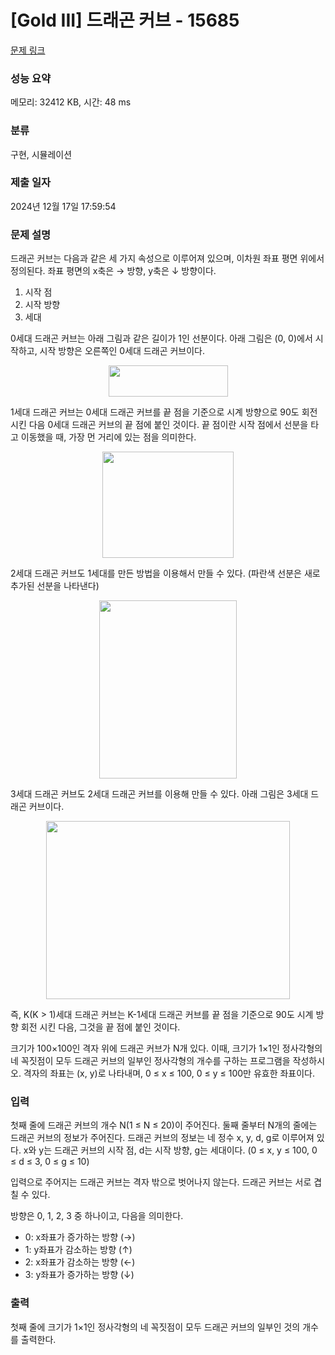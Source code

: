 # [Gold III] 드래곤 커브 - 15685 

[문제 링크](https://www.acmicpc.net/problem/15685) 

### 성능 요약

메모리: 32412 KB, 시간: 48 ms

### 분류

구현, 시뮬레이션

### 제출 일자

2024년 12월 17일 17:59:54

### 문제 설명

<p>드래곤 커브는 다음과 같은 세 가지 속성으로 이루어져 있으며, 이차원 좌표 평면 위에서 정의된다. 좌표 평면의 x축은 → 방향, y축은 ↓ 방향이다.</p>

<ol>
	<li>시작 점</li>
	<li>시작 방향</li>
	<li>세대</li>
</ol>

<p>0세대 드래곤 커브는 아래 그림과 같은 길이가 1인 선분이다. 아래 그림은 (0, 0)에서 시작하고, 시작 방향은 오른쪽인 0세대 드래곤 커브이다.</p>

<p style="text-align: center;"><img alt="" src="https://onlinejudgeimages.s3-ap-northeast-1.amazonaws.com/problem/15685/1.png" style="width: 191px; height: 50px;"></p>

<p>1세대 드래곤 커브는 0세대 드래곤 커브를 끝 점을 기준으로 시계 방향으로 90도 회전시킨 다음 0세대 드래곤 커브의 끝 점에 붙인 것이다. 끝 점이란 시작 점에서 선분을 타고 이동했을 때, 가장 먼 거리에 있는 점을 의미한다.</p>

<p style="text-align: center;"><img alt="" src="https://onlinejudgeimages.s3-ap-northeast-1.amazonaws.com/problem/15685/2.png" style="width: 210px; height: 170px;"></p>

<p>2세대 드래곤 커브도 1세대를 만든 방법을 이용해서 만들 수 있다. (파란색 선분은 새로 추가된 선분을 나타낸다)</p>

<p style="text-align: center;"><img alt="" src="https://onlinejudgeimages.s3-ap-northeast-1.amazonaws.com/problem/15685/3.png" style="width: 220px; height: 285px;"></p>

<p>3세대 드래곤 커브도 2세대 드래곤 커브를 이용해 만들 수 있다. 아래 그림은 3세대 드래곤 커브이다.</p>

<p style="text-align: center;"><img alt="" src="https://onlinejudgeimages.s3-ap-northeast-1.amazonaws.com/problem/15685/4.png" style="width: 390px; height: 285px;"></p>

<p>즉, K(K > 1)세대 드래곤 커브는 K-1세대 드래곤 커브를 끝 점을 기준으로 90도 시계 방향 회전 시킨 다음, 그것을 끝 점에 붙인 것이다.</p>

<p>크기가 100×100인 격자 위에 드래곤 커브가 N개 있다. 이때, 크기가 1×1인 정사각형의 네 꼭짓점이 모두 드래곤 커브의 일부인 정사각형의 개수를 구하는 프로그램을 작성하시오. 격자의 좌표는 (x, y)로 나타내며, 0 ≤ x ≤ 100, 0 ≤ y ≤ 100만 유효한 좌표이다.</p>

### 입력 

 <p>첫째 줄에 드래곤 커브의 개수 N(1 ≤ N ≤ 20)이 주어진다. 둘째 줄부터 N개의 줄에는 드래곤 커브의 정보가 주어진다. 드래곤 커브의 정보는 네 정수 x, y, d, g로 이루어져 있다. x와 y는 드래곤 커브의 시작 점, d는 시작 방향, g는 세대이다. (0 ≤ x, y ≤ 100, 0 ≤ d ≤ 3, 0 ≤ g ≤ 10)</p>

<p>입력으로 주어지는 드래곤 커브는 격자 밖으로 벗어나지 않는다. 드래곤 커브는 서로 겹칠 수 있다.</p>

<p>방향은 0, 1, 2, 3 중 하나이고, 다음을 의미한다.</p>

<ul>
	<li>0: x좌표가 증가하는 방향 (→)</li>
	<li>1: y좌표가 감소하는 방향 (↑)</li>
	<li>2: x좌표가 감소하는 방향 (←)</li>
	<li>3: y좌표가 증가하는 방향 (↓)</li>
</ul>

### 출력 

 <p>첫째 줄에 크기가 1×1인 정사각형의 네 꼭짓점이 모두 드래곤 커브의 일부인 것의 개수를 출력한다.</p>

